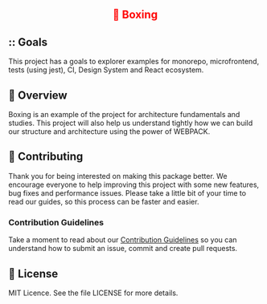 <h2 style="color:red" align="center"> 🥊 Boxing </h3>

## :: Goals

This project has a goals to explorer examples for monorepo, microfrontend, tests (using jest), CI, Design System and React ecosystem.

## :rocket: Overview

Boxing is an example of the project for architecture fundamentals and studies. This project will also help us understand tightly how we can build our structure and architecture using the power of WEBPACK.


## 🤖 Contributing

Thank you for being interested on making this package better. We encourage everyone to help improving this project with some new features, bug fixes and performance issues. Please take a little bit of your time to read our guides, so this process can be faster and easier.

### Contribution Guidelines

Take a moment to read about our [Contribution Guidelines](/.github/CONTRIBUTING.md) so you can understand how to submit an issue, commit and create pull requests.

## :memo: License

MIT Licence. See the file LICENSE for more details.
